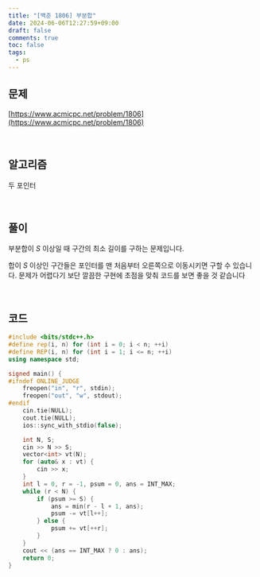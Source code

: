 ```yaml
---
title: "[백준 1806] 부분합"
date: 2024-06-06T12:27:59+09:00
draft: false
comments: true
toc: false
tags:
  - ps
---
```


## 문제

[https://www.acmicpc.net/problem/1806](https://www.acmicpc.net/problem/1806)

<br>

## 알고리즘

두 포인터

<br>

## 풀이

부분합이 $S$ 이상일 때 구간의 최소 길이를 구하는 문제입니다.

합이 $S$ 이상인 구간들은 포인터를 맨 처음부터 오른쪽으로 이동시키면 구할 수 있습니다. 문제가 어렵다기 보단 깔끔한 구현에 초점을 맞춰 코드를 보면 좋을 것 같습니다

<br>

## 코드

```c++
#include <bits/stdc++.h>
#define rep(i, n) for (int i = 0; i < n; ++i)
#define REP(i, n) for (int i = 1; i <= n; ++i)
using namespace std;

signed main() {
#ifndef ONLINE_JUDGE
    freopen("in", "r", stdin);
    freopen("out", "w", stdout);
#endif
    cin.tie(NULL);
    cout.tie(NULL);
    ios::sync_with_stdio(false);

    int N, S;
    cin >> N >> S;
    vector<int> vt(N);
    for (auto& x : vt) {
        cin >> x;
    }
    int l = 0, r = -1, psum = 0, ans = INT_MAX;
    while (r < N) {
        if (psum >= S) {
            ans = min(r - l + 1, ans);
            psum -= vt[l++];
        } else {
            psum += vt[++r];
        }
    }
    cout << (ans == INT_MAX ? 0 : ans);
    return 0;
}
```